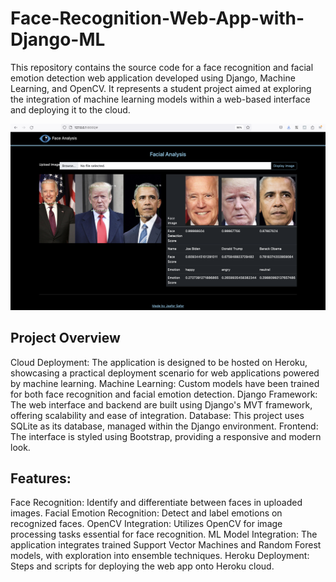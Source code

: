 # Face-Recognition-Web-App-with-Django-ML


This repository contains the source code for a face recognition and facial emotion detection web application developed using Django, Machine Learning, and OpenCV. It represents a student project aimed at exploring the integration of machine learning models within a web-based interface and deploying it to the cloud.

![Picture that shows the WebApp](./image404.png)

## Project Overview
Cloud Deployment: The application is designed to be hosted on Heroku, showcasing a practical deployment scenario for web applications powered by machine learning.
Machine Learning: Custom models have been trained for both face recognition and facial emotion detection.
Django Framework: The web interface and backend are built using Django's MVT framework, offering scalability and ease of integration.
Database: This project uses SQLite as its database, managed within the Django environment.
Frontend: The interface is styled using Bootstrap, providing a responsive and modern look.



## Features:
Face Recognition: Identify and differentiate between faces in uploaded images.
Facial Emotion Recognition: Detect and label emotions on recognized faces.
OpenCV Integration: Utilizes OpenCV for image processing tasks essential for face recognition.
ML Model Integration: The application integrates trained Support Vector Machines and Random Forest models, with exploration into ensemble techniques.
Heroku Deployment: Steps and scripts for deploying the web app onto Heroku cloud.
